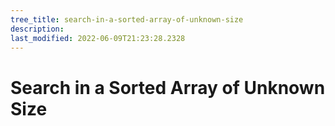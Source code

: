 ```yaml
---
tree_title: search-in-a-sorted-array-of-unknown-size
description: 
last_modified: 2022-06-09T21:23:28.2328
---
```


# Search in a Sorted Array of Unknown Size
